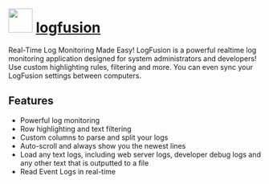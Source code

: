 ﻿# <img src="https://cdn.jsdelivr.net/gh/chocolatey/chocolatey-coreteampackages@cb12fa392bf8b8ee1cffabb8084994ee01516a49/icons/logfusion.png" width="48" height="48"/> [logfusion](https://chocolatey.org/packages/logfusion)


Real-Time Log Monitoring Made Easy! LogFusion is a powerful realtime log monitoring application designed for system administrators and developers! Use custom highlighting rules, filtering and more. You can even sync your LogFusion settings between computers.

## Features
- Powerful log monitoring
- Row highlighting and text filtering
- Custom columns to parse and split your logs
- Auto-scroll and always show you the newest lines
- Load any text logs, including web server logs, developer debug logs and any other text that is outputted to a file
- Read Event Logs in real-time

